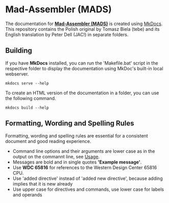 # Mad-Assembler (MADS)

The documentation for [**Mad-Assembler (MADS)**](https://github.com/tebe6502/Mad-Assembler) is created using [MkDocs](https://www.mkdocs.org/). This repository contains the Polish original by Tomasz Biela (tebe) and its English translation by Peter Dell (JAC!) in separate folders.

## Building
If you have **MkDocs** installed, you can run the 'Makefile.bat' script in the respective folder to display the documentation using MkDoc's built-in local webserver.
```
mkdocs serve --help
```
To create an HTML version of the documentation in a folder, you can use the following command.
```
mkdocs build --help
```
## Formatting, Wording and Spelling Rules
Formatting, wording and spelling rules are essential for a consistent document and good reading experience.
- Command line options and their arguments are lower case as in the output on the commannt line, see [Usage](#/docs/en/docs/usage.md).
- Messages are bold and in single quotes **'Example message'**.
- Use **WDC 65816** for references to the Western Design Center 65816 CPU. 
- Use 'added directive' instead of 'added new directive', because adding implies that it is new already
- Use upper case for directives and commands, use lower case for labels and operands
